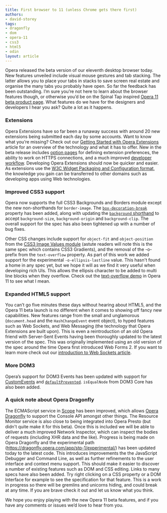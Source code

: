 ```yaml
---
title: First browser to 11 (unless Chrome gets there first)
authors:
- david-storey
tags:
- dragonfly
- dom
- opera-11
- css3
- html5
- odin
layout: article
---
```

<p>Opera released the beta version of our eleventh desktop browser today. New features unveiled include visual mouse gestures and tab stacking. The latter allows you to place your tabs in stacks to save screen real estate and organise the many tabs you probably have open. So far the feedback has been outstanding. I’m sure you’re not here to learn about the browser features though, or otherwise you’d be on the Spinal Tap inspired <a href="http://www.opera.com/browser/next/">Opera 11 beta product page</a>. What features do we have for the designers and developers I hear you ask? Quite a lot as it happens.</p>

<h3>Extensions</h3>

<p>Opera Extensions have so far been a runaway success with around 20 new extensions being submitted each day by some accounts. Want to know what you’re missing? Check out our <a href="http://dev.opera.com/articles/view/getting-started-with-opera-extensions/">Getting Started with Opera Extensions</a> article for an overview of the technology and what it has to offer. New in the beta release includes <a href="http://dev.opera.com/articles/view/opera-extensions-options-page/">option pages</a> for defining extension preferences, the ability to work on HTTPS connections, and a much improved <a href="http://dev.opera.com/articles/view/opera-extensions-developer-workflow/">developer workflow</a>. Developing Opera Extensions should now be quicker and easier. As extensions use the <a href="http://www.w3.org/TR/widgets/">W3C Widget Packaging and Configuration format</a>, the knowledge you gain can be transferred to other domains such as developing apps using Web technologies.</p>

<h3>Improved CSS3 support</h3>

<p>Opera now supports the full CSS3 Backgrounds and Borders module except the new non-shorthands for <code>border-image</code>. The <a href="http://dev.opera.com/articles/view/css3-border-background-boxshadow/#box-decoration-break"><code>box-decoration-break</code></a> property has been added, along with updating the <a href="http://dev.opera.com/articles/view/css3-border-background-boxshadow/#background-shorthand"><code>background</code> shorthand</a> to accept <code>background-size</code>, <code>background-origin</code> and <code>background-clip</code>. The overall support for the spec has also been tightened up with a number of bug fixes.</p>

<p>Other CSS changes include support for <code>object-fit</code> and <code>object-position</code> from the <a href="http://dev.w3.org/csswg/css3-images/#object-fit">CSS3 Image Values module</a> (astute readers will note this is the same spec which contains CSS3 Gradients), and the removal of the -o- prefix from the <code>text-overflow</code> property. As part of this work we added support for the experimental <code>-o-ellipsis-lastline</code> value. This hasn&#39;t found a home in any spec yet, but we hope it will as we find it very useful when developing rich UIs. This allows the ellipsis character to be added to multi line blocks when they overflow. Check out the <a href="http://people.opera.com/dstorey/text/text-overflow.html">text-overflow demo</a> in Opera 11 to see what I mean.</p>

<h3>Expanded HTML5 support</h3>

<p>You can’t go five minutes these days without hearing about HTML5, and the Opera 11 beta launch is no different when it comes to showing off fancy new capabilities. New features range from the small and unglamorous (<code>document.head</code> and the <code>HashChangeEvent</code> event object), to hyped features such as Web Sockets, and Web Messaging (the technology that Opera Extensions are built upon). This is even a reintroduction of an old Opera friend with Server-Sent Events having been thoroughly updated to the latest version of the spec. This was originally implemented using an old version of the spec around the time Opera first introduced Web Forms 2. If you want to learn more check out our <a href="http://dev.opera.com/articles/view/introducing-web-sockets/">introduction to Web Sockets article</a>.</p>

<h3>More DOM3</h3>

<p>Opera’s support for DOM3 Events has been updated with support for <a href="http://www.w3.org/TR/DOM-Level-3-Events/#interface-CustomEvent">CustomEvents</a> and <a href="http://www.w3.org/TR/DOM-Level-3-Events/#events-event-type-defaultPrevented"><code>defaultPrevented</code></a>. <code>isEqualNode</code> from DOM3 Core has also been added.</p>

<h3>A quick note about Opera Dragonfly</h3>

<p>The ECMAScript service in <a href="http://dragonfly.opera.com/app/scope-interface/">Scope</a> has been improved, which allows <a href="http://dragonfly.opera.com/">Opera Dragonfly</a> to support the Console API amongst other things. The Resource Monitor service is also close to being integrated into Opera Presto (but didn&#39;t quite make it for this beta). Once this is included we will be able to deliver a much improved Network Inspector, which can inspect the bodies of requests (including XHR data and the like). Progress is being made on Opera Dragonfly and the experimental path (<a href="https://dragonfly.opera.com/app/stp-1/experimental/" target="_blank">https://dragonfly.opera.com/app/stp-1/experimental/</a>) has been updated today to the latest code. This introduces improvements the the JavaScript Debugger and Command Line, as well as further refinements to the user interface and context menu support. This should make it easier to discover a number of existing features such as DOM and CSS editing. Links to many specs have also been added. Try right clicking on a CSS property or a DOM Interface for example to see the specification for that feature. This is a work in progress so there will be gremlins and unicorns hiding, and could break at any time. If you are brave check it out and let us know what you think.</p>

<p>We hope you enjoy playing with the new Opera 11 beta features, and if you have any comments or issues we’d love to hear from you.</p>
